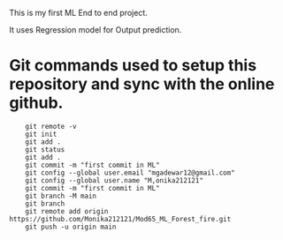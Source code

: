 This is my first ML End to end project.

It uses Regression model for Output prediction.


# Git commands used to setup this repository  and sync with the online github.
```
    git remote -v
    git init
    git add .
    git status
    git add .
    git commit -m "first commit in ML"
    git config --global user.email "mgadewar12@gmail.com"
    git config --global user.name "M,onika212121"
    git commit -m "first commit in ML"
    git branch -M main
    git branch
    git remote add origin https://github.com/Monika212121/Mod65_ML_Forest_fire.git
    git push -u origin main
  
  ```
